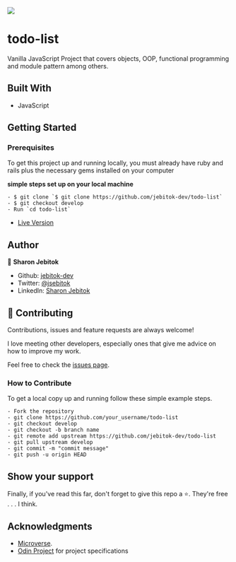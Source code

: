 ![](https://img.shields.io/badge/Microverse-blueviolet)

# todo-list
Vanilla JavaScript Project that covers objects, OOP, functional programming and module pattern among others.

## Built With

- JavaScript

## Getting Started

### Prerequisites

To get this project up and running locally, you must already have ruby and rails plus the necessary gems installed on your computer

**simple steps set up on your local machine**

```
- $ git clone `$ git clone https://github.com/jebitok-dev/todo-list`
- $ git checkout develop
- Run `cd todo-list`
```

- [Live Version](https://todo-list-vjs.netlify.app/)

<!-- ### Run Tests -->

## Author

👤 **Sharon Jebitok**

- Github: [jebitok-dev](https://github.com/jebitok-dev)
- Twitter: [@jsebitok](https://twitter.com/jsebitok)
- LinkedIn: [Sharon Jebitok](https://www.linkedin.com/in/sharon-jebitok/)

## 🤝 Contributing

Contributions, issues and feature requests are always welcome!

I love meeting other developers, especially ones that give me advice on how to improve my work.

Feel free to check the [issues page](https://github.com/jebitok-dev/todo-list).

### How to Contribute

To get a local copy up and running follow these simple example steps.

```
- Fork the repository
- git clone https://github.com/your_username/todo-list
- git checkout develop
- git checkout -b branch name
- git remote add upstream https://github.com/jebitok-dev/todo-list
- git pull upstream develop
- git commit -m "commit message"
- git push -u origin HEAD
```

## Show your support

Finally, if you've read this far, don't forget to give this repo a ⭐️. They're free . . . I think.

## Acknowledgments

- [Microverse](https://microverse.org).
- [Odin Project](https://www.theodinproject.com/paths/full-stack-javascript/courses/javascript/lessons/todo-list) for project specifications
